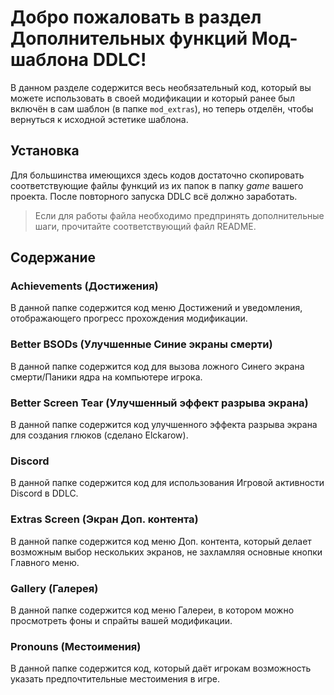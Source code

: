 # Добро пожаловать в раздел Дополнительных функций Мод-шаблона DDLC!

В данном разделе содержится весь необязательный код, который вы можете использовать в своей модификации и который ранее был включён в сам шаблон (в папке `mod_extras`), но теперь отделён, чтобы вернуться к исходной эстетике шаблона. 

## Установка
Для большинства имеющихся здесь кодов достаточно скопировать соответствующие файлы функций из их папок в папку *game* вашего проекта. После повторного запуска DDLC всё должно заработать.
> Если для работы файла необходимо предпринять дополнительные шаги, прочитайте соответствующий файл README.

## Содержание

### Achievements (Достижения)
В данной папке содержится код меню Достижений и уведомления, отображающего прогресс прохождения модификации.

### Better BSODs (Улучшенные Синие экраны смерти)
В данной папке содержится код для вызова ложного Синего экрана смерти/Паники ядра на компьютере игрока.

### Better Screen Tear (Улучшенный эффект разрыва экрана)
В данной папке содержится код улучшенного эффекта разрыва экрана для создания глюков (сделано Elckarow).

### Discord
В данной папке содержится код для использования Игровой активности Discord в DDLC.

### Extras Screen (Экран Доп. контента)
В данной папке содержится код меню Доп. контента, который делает возможным выбор нескольких экранов, не захламляя основные кнопки Главного меню.

### Gallery (Галерея)
В данной папке содержится код меню Галереи, в котором можно просмотреть фоны и спрайты вашей модификации.

### Pronouns (Местоимения)
В данной папке содержится код, который даёт игрокам возможность указать предпочтительные местоимения в игре.
